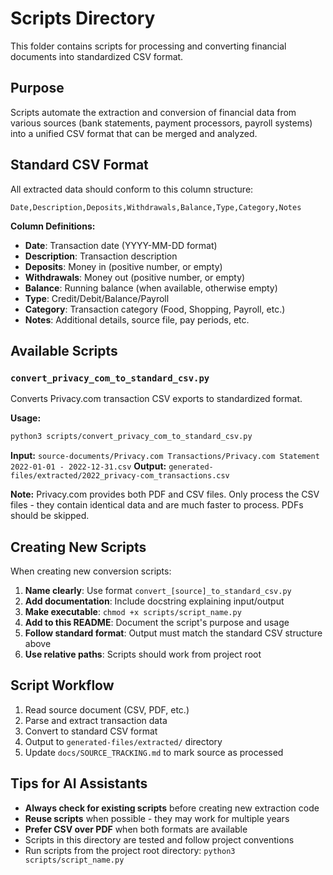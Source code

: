 # Scripts Directory

This folder contains scripts for processing and converting financial documents into standardized CSV format.

## Purpose

Scripts automate the extraction and conversion of financial data from various sources (bank statements, payment processors, payroll systems) into a unified CSV format that can be merged and analyzed.

## Standard CSV Format

All extracted data should conform to this column structure:

```csv
Date,Description,Deposits,Withdrawals,Balance,Type,Category,Notes
```

**Column Definitions:**
- **Date**: Transaction date (YYYY-MM-DD format)
- **Description**: Transaction description
- **Deposits**: Money in (positive number, or empty)
- **Withdrawals**: Money out (positive number, or empty)
- **Balance**: Running balance (when available, otherwise empty)
- **Type**: Credit/Debit/Balance/Payroll
- **Category**: Transaction category (Food, Shopping, Payroll, etc.)
- **Notes**: Additional details, source file, pay periods, etc.

## Available Scripts

### `convert_privacy_com_to_standard_csv.py`
Converts Privacy.com transaction CSV exports to standardized format.

**Usage:**
```bash
python3 scripts/convert_privacy_com_to_standard_csv.py
```

**Input:** `source-documents/Privacy.com Transactions/Privacy.com Statement 2022-01-01 - 2022-12-31.csv`
**Output:** `generated-files/extracted/2022_privacy-com_transactions.csv`

**Note:** Privacy.com provides both PDF and CSV files. Only process the CSV files - they contain identical data and are much faster to process. PDFs should be skipped.

## Creating New Scripts

When creating new conversion scripts:

1. **Name clearly**: Use format `convert_[source]_to_standard_csv.py`
2. **Add documentation**: Include docstring explaining input/output
3. **Make executable**: `chmod +x scripts/script_name.py`
4. **Add to this README**: Document the script's purpose and usage
5. **Follow standard format**: Output must match the standard CSV structure above
6. **Use relative paths**: Scripts should work from project root

## Script Workflow

1. Read source document (CSV, PDF, etc.)
2. Parse and extract transaction data
3. Convert to standard CSV format
4. Output to `generated-files/extracted/` directory
5. Update `docs/SOURCE_TRACKING.md` to mark source as processed

## Tips for AI Assistants

- **Always check for existing scripts** before creating new extraction code
- **Reuse scripts** when possible - they may work for multiple years
- **Prefer CSV over PDF** when both formats are available
- Scripts in this directory are tested and follow project conventions
- Run scripts from the project root directory: `python3 scripts/script_name.py`
